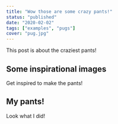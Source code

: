 ```yaml
---
title: "Wow those are some crazy pants!"
status: "published"
date: "2020-02-02"
tags: ["examples", "pugs"]
cover: "pug.jpg"
---
```


This post is about the craziest pants! 

## Some inspirational images

Get inspired to make the pants! 

## My pants! 

Look what I did! 
